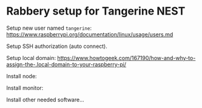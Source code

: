 # Rabbery setup for Tangerine NEST

Setup new user named ``tangerine``: https://www.raspberrypi.org/documentation/linux/usage/users.md

Setup SSH authorization (auto connect).

Setup local domain: https://www.howtogeek.com/167190/how-and-why-to-assign-the-.local-domain-to-your-raspberry-pi/

Install node:

Install monitor:

Install other needed software...


